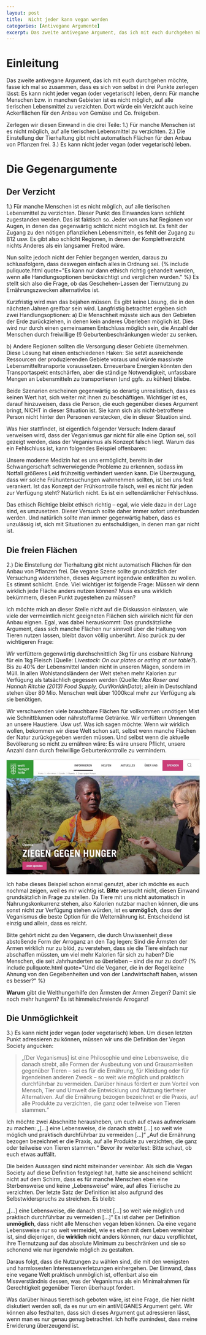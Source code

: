 ```yaml
---
layout: post
title:  Nicht jeder kann vegan werden
categories: [Antivegane Argumente]
excerpt: Das zweite antivegane Argument, das ich mit euch durchgehen möchte, fasse ich mal so zusammen, dass es sich von selbst in drei Punkte zerlegen lässt: Es kann nicht jeder vegan (oder vegetarisch) leben, denn: Für manche Menschen bzw. in manchen Gebieten ist es nicht möglich, auf alle tierischen Lebensmittel zu verzichten. Dort würde ein Verzicht auch keine Ackerflächen für den Anbau von Gemüse und Co. freigeben. 
---
```


# Einleitung 

Das zweite antivegane Argument, das ich mit euch durchgehen möchte, fasse ich mal so zusammen, dass es sich von selbst in drei Punkte zerlegen lässt:
Es kann nicht jeder vegan (oder vegetarisch) leben, denn: Für manche Menschen bzw. in manchen Gebieten ist es nicht möglich, auf alle tierischen Lebensmittel zu verzichten. Dort würde ein Verzicht auch keine Ackerflächen für den Anbau von Gemüse und Co. freigeben.

Zerlegen wir diesen Einwand in die drei Teile:
1.) Für manche Menschen ist es nicht möglich, auf alle tierischen Lebensmittel zu verzichten.
2.) Die Einstellung der Tierhaltung gibt nicht automatisch Flächen für den Anbau von Pflanzen frei.
3.) Es kann nicht jeder vegan (oder vegetarisch) leben.

# Die Gegenargumente

## Der Verzicht

1.) Für manche Menschen ist es nicht möglich, auf alle tierischen Lebensmittel zu verzichten.
Dieser Punkt des Einwandes kann schlicht zugestanden werden. Das ist faktisch so. Jeder von uns hat Regionen vor Augen, in denen das gegenwärtig schlicht nicht möglich ist. Es fehlt der Zugang zu den nötigen pflanzlichen Lebensmitteln, es fehlt der Zugang zu B12 usw.
Es gibt also schlicht Regionen, in denen der Komplettverzicht nichts Anderes als ein langsamer Freitod wäre.

Nun sollte jedoch nicht der Fehler begangen werden, daraus zu schlussfolgern, dass deswegen einfach alles in Ordnung sei. {% include pullquote.html quote="Es kann nur dann ethisch richtig gehandelt werden, wenn alle Handlungsoptionen berücksichtigt und verglichen wurden." %}
Es stellt sich also die Frage, ob das Geschehen-Lassen der Tiernutzung zu Ernährungszwecken alternativlos ist.

Kurzfristig wird man das bejahen müssen. Es gibt keine Lösung, die in den nächsten Jahren greifbar sein wird.
Langfristig betrachtet ergeben sich zwei Handlungsoptionen:
  a) Die Menschheit müsste sich aus den Gebieten der Erde zurückziehen, in denen kein anderes Überleben möglich ist. Dies wird nur durch einen gemeinsamen Entschluss möglich sein, die Anzahl der Menschen durch freiwillige (!) Geburtenbeschränkungen wieder zu senken.

  b) Andere Regionen sollten die Versorgung dieser Gebiete übernehmen. Diese Lösung hat  einen entschiedenen Haken: Sie setzt ausreichende Ressourcen der produzierenden Gebiete voraus und würde massivste Lebensmitteltransporte voraussetzen. Erneuerbare Energien könnten den Transportaspekt entschärfen, aber die ständige Notwendigkeit, unfassbare Mengen an Lebensmitteln zu transportieren (und ggfs. zu kühlen) bliebe.

Beide Szenarien erscheinen gegenwärtig so derartig unrealistisch, dass es keinen Wert hat, sich weiter mit ihnen zu beschäftigen. Wichtiger ist es, darauf hinzuweisen, dass die Person, die euch gegenüber dieses Argument bringt, NICHT in dieser Situation ist. Sie kann sich als nicht-betroffene Person nicht hinter den Personen verstecken, die in dieser Situation sind.

Was hier stattfindet, ist eigentlich folgender Versuch: Indem darauf verweisen wird, dass der Veganismus gar nicht für alle eine Option sei, soll gezeigt werden, dass der Veganismus als Konzept falsch liegt.
Warum das ein Fehlschluss ist, kann folgendes Beispiel offenbaren:

Unsere moderne Medizin hat es uns ermöglicht, bereits in der Schwangerschaft schwerwiegende Probleme zu erkennen, sodass im Notfall größeres Leid frühzeitig verhindert werden kann. Die Überzeugung, dass wir solche Frühuntersuchungen wahrnehmen sollten, ist bei uns fest verankert.
Ist das Konzept der Frühkontrolle falsch, weil es nicht für jeden zur Verfügung steht?
Natürlich nicht. Es ist ein seltendämlicher Fehlschluss.

Das ethisch Richtige bleibt ethisch richtig – egal, wie viele dazu in der Lage sind, es umzusetzen.
Dieser Versuch sollte daher immer sofort unterbunden werden. Und natürlich sollte man immer gegenwärtig haben, dass es unzulässig ist, sich mit Situationen zu entschuldigen, in denen man gar nicht ist.

## Die freien Flächen

2.) Die Einstellung der Tierhaltung gibt nicht automatisch Flächen für den Anbau von Pflanzen frei.
Die vegane Szene sollte grundsätzlich der Versuchung widerstehen, dieses Argument irgendwie entkräften zu wollen. Es stimmt schlicht. Ende.
Viel wichtiger ist folgende Frage: Müssen wir denn wirklich jede Fläche anders nutzen können? Muss es uns wirklich bekümmern, diesen Punkt zugestehen zu müssen?

Ich möchte mich an dieser Stelle nicht auf die Diskussion einlassen, wie viele der vermeintlich nicht geeigneten Flächen sich wirklich nicht für den Anbau eignen. Egal, was dabei herauskommt: Das grundsätzliche Argument, dass sich manche Flächen nur sinnvoll über die Haltung von Tieren nutzen lassen, bleibt davon völlig unberührt.
Also zurück zu der wichtigeren Frage:

Wir verfüttern gegenwärtig durchschnittlich 3kg für uns essbare Nahrung für ein 1kg Fleisch (Quelle: _Livestock: On our plates or eating at our table?_). Bis zu 40% der Lebensmittel landen nicht in unseren Mägen, sondern im Müll. In allen Wohlstandsländern der Welt stehen mehr Kalorien zur Verfügung als tatsächlich gegessen werden (Quelle: _Max Roser and Hannah Ritchie (2013) Food Supply, OurWorldinData_); allein in Deutschland stehen über 80 Mio. Menschen weit über 1000kcal mehr zur Verfügung als sie benötigen. 

Wir verschwenden viele brauchbare Flächen für vollkommen unnötigen Mist wie Schnittblumen oder nährstoffarme Getränke. Wir verfüttern Unmengen an unsere Haustiere. Usw usf.
Was ich sagen möchte: Wenn wir wirklich wollen, bekommen wir diese Welt schon satt, selbst wenn manche Flächen der Natur zurückgegeben werden müssen. Und selbst wenn die aktuelle Bevölkerung so nicht zu ernähren wäre: Es wäre unsere Pflicht, unsere Anzahl dann durch freiwillige Geburtenkontrolle zu vermindern.

![Welthungerhilfe - Ziegen gegen Hunger](/images/l017.jpg)

Ich habe dieses Beispiel schon einmal genutzt, aber ich möchte es euch nochmal zeigen, weil es mir wichtig ist. **Bitte** versucht nicht, diesen Einwand grundsätzlich in Frage zu stellen.
Da Tiere mit uns nicht automatisch in Nahrungskonkurrenz stehen, also Kalorien nutzbar machen können, die uns sonst nicht zur Verfügung stehen würden, ist es **unmöglich**, dass der Veganismus die beste Option für die Welternährung ist. Entscheidend ist einzig und allein, dass es reicht.

Bitte gehört nicht zu den Veganern, die durch Unwissenheit diese abstoßende Form der Arroganz an den Tag legen: Sind die Ärmsten der Armen wirklich nur zu blöd, zu verstehen, dass sie die Tiere einfach nur abschaffen müssten, um viel mehr Kalorien für sich zu haben? Die Menschen, die seit Jahrhunderten so überleben – sind die nur zu doof? {% include pullquote.html quote="Und die Veganer, die in der Regel keine Ahnung von den Gegebenheiten und von der Landwirtschaft haben, wissen es besser?" %}

**Warum** gibt die Welthungerhilfe den Ärmsten der Armen Ziegen? Damit sie noch mehr hungern? Es ist himmelschreiende Arroganz!

## Die Unmöglichkeit

3.) Es kann nicht jeder vegan (oder vegetarisch) leben.
Um diesen letzten Punkt adressieren zu können, müssen wir uns die Definition der Vegan Society angucken:

> „\[Der Veganismus\] ist eine Philosophie und eine Lebensweise, die danach strebt, alle Formen der Ausbeutung von und Grausamkeiten gegenüber Tieren – sei es für die Ernährung, für Kleidung oder für irgendeinen anderen Zweck – so weit wie möglich und praktisch durchführbar zu vermeiden. Darüber hinaus fördert er zum Vorteil von Mensch, Tier und Umwelt die Entwicklung und Nutzung tierfreier Alternativen. Auf die Ernährung bezogen bezeichnet er die Praxis, auf alle Produkte zu verzichten, die ganz oder teilweise von Tieren stammen.“

Ich möchte zwei Abschnitte herausheben, um euch auf etwas aufmerksam zu machen:
„\[…\] eine Lebensweise, die danach strebt \[…\] so weit wie möglich und praktisch durchführbar zu vermeiden \[…\]“
„Auf die Ernährung bezogen bezeichnet er die Praxis, auf alle Produkte zu verzichten, die ganz oder teilweise von Tieren stammen.“
Bevor ihr weiterlest: Bitte schaut, ob euch etwas auffällt.

Die beiden Aussagen sind nicht miteinander vereinbar. Als sich die Vegan Society auf diese Definition festgelegt hat, hatte sie anscheinend schlicht nicht auf dem Schirm, dass es für manche Menschen eben eine Sterbensweise und keine „Lebensweise“ wäre, auf alles Tierische zu verzichten. Der letzte Satz der Definition ist also aufgrund des Selbstwiderspruchs zu streichen. Es bleibt:

„\[…\] eine Lebensweise, die danach strebt \[…\] so weit wie möglich und praktisch durchführbar zu vermeiden \[…\]“
Es ist daher per Definition **unmöglich**, dass nicht alle Menschen vegan leben können. Da eine vegane Lebensweise nur so weit vermeidet, wie es eben mit dem Leben vereinbar ist, sind diejenigen, die **wirklich** nicht anders können, nur dazu verpflichtet, ihre Tiernutzung auf das absolute Minimum zu beschränken und sie so schonend wie nur irgendwie möglich zu gestalten.

Daraus folgt, dass die Nutzungen zu wählen sind, die mit den wenigsten und harmlosesten Interessenverletzungen einhergehen.
Der Einwand, dass eine vegane Welt praktisch unmöglich ist, offenbart also ein Missverständnis dessen, was der Veganismus als ein Minimalrahmen für Gerechtigkeit gegenüber Tieren überhaupt fordert.
 
Was darüber hinaus tierethisch geboten wäre, ist eine Frage, die hier nicht diskutiert werden soll, da es nur um ein antiVEGANES Argument geht.
Wir können also festhalten, dass sich dieses Argument gut adressieren lässt, wenn man es nur genau genug betrachtet. Ich hoffe zumindest, dass meine Erwiderung überzeugend ist.
